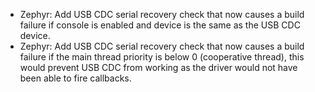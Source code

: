 - Zephyr: Add USB CDC serial recovery check that now causes a build
  failure if console is enabled and device is the same as the USB
  CDC device.
- Zephyr: Add USB CDC serial recovery check that now causes a build
  failure if the main thread priority is below 0 (cooperative
  thread), this would prevent USB CDC from working as the driver
  would not have been able to fire callbacks.
